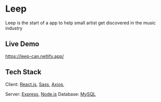 # Leep
Leep is the start of a app to help small artist get discovered in the music industry
## Live Demo
https://leep-can.netlify.app/
## Tech Stack
Client:
[React.js](https://reactjs.org/),
[Sass](https://sass-lang.com/),
[Axios](https://axios-http.com/),

Server:
[Express](https://expressjs.com/),
[Node.js](https://nodejs.org/en/)
Database:
[MySQL](https://mysql.com/)
